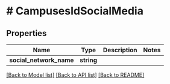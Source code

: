 # # CampusesIdSocialMedia

## Properties

Name | Type | Description | Notes
------------ | ------------- | ------------- | -------------
**social_network_name** | **string** |  |

[[Back to Model list]](../../README.md#models) [[Back to API list]](../../README.md#endpoints) [[Back to README]](../../README.md)
